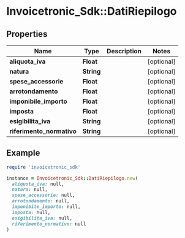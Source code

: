 # Invoicetronic_Sdk::DatiRiepilogo

## Properties

| Name | Type | Description | Notes |
| ---- | ---- | ----------- | ----- |
| **aliquota_iva** | **Float** |  | [optional] |
| **natura** | **String** |  | [optional] |
| **spese_accessorie** | **Float** |  | [optional] |
| **arrotondamento** | **Float** |  | [optional] |
| **imponibile_importo** | **Float** |  | [optional] |
| **imposta** | **Float** |  | [optional] |
| **esigibilita_iva** | **String** |  | [optional] |
| **riferimento_normativo** | **String** |  | [optional] |

## Example

```ruby
require 'invoicetronic_sdk'

instance = Invoicetronic_Sdk::DatiRiepilogo.new(
  aliquota_iva: null,
  natura: null,
  spese_accessorie: null,
  arrotondamento: null,
  imponibile_importo: null,
  imposta: null,
  esigibilita_iva: null,
  riferimento_normativo: null
)
```

